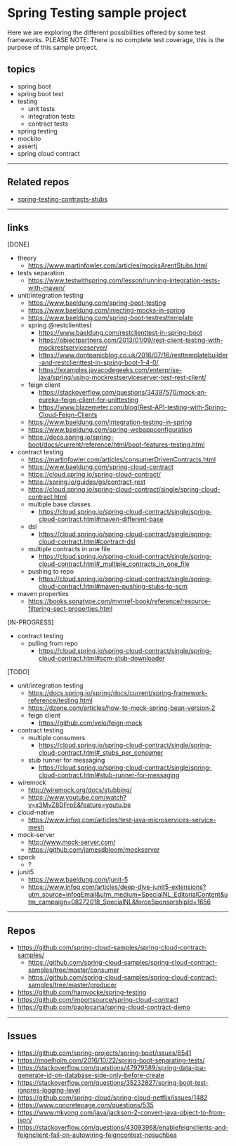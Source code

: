 # Spring Testing sample project

Here we are exploring the different possibilities offered by some test frameworks.
PLEASE NOTE: There is no complete test coverage, this is the purpose of this sample project.

## topics
* spring boot
* spring boot test
* testing
	* unit tests
	* integration tests
	* contract tests
* spring testing
* mockito
* assertj
* spring cloud contract

---

## Related repos

* [spring-testing-contracts-stubs](https://github.com/bygui86/spring-testing-contracts-stubs)

---

## links
[DONE]
* theory
	* https://www.martinfowler.com/articles/mocksArentStubs.html
* tests separation
	* https://www.testwithspring.com/lesson/running-integration-tests-with-maven/
* unit/integration testing
	* https://www.baeldung.com/spring-boot-testing
	* https://www.baeldung.com/injecting-mocks-in-spring
	* https://www.baeldung.com/spring-boot-testresttemplate
	* spring @restclienttest
		* https://www.baeldung.com/restclienttest-in-spring-boot
		* https://objectpartners.com/2013/01/09/rest-client-testing-with-mockrestserviceserver/
		* https://www.dontpanicblog.co.uk/2016/07/16/resttemplatebuilder-and-restclienttest-in-spring-boot-1-4-0/
		* https://examples.javacodegeeks.com/enterprise-java/spring/using-mockrestserviceserver-test-rest-client/
	* feign client
		* https://stackoverflow.com/questions/34397570/mock-an-eureka-feign-client-for-unittesting
		* https://www.blazemeter.com/blog/Rest-API-testing-with-Spring-Cloud-Feign-Clients
	* https://www.baeldung.com/integration-testing-in-spring
	* https://www.baeldung.com/spring-webappconfiguration
	* https://docs.spring.io/spring-boot/docs/current/reference/html/boot-features-testing.html
* contract testing
	* https://martinfowler.com/articles/consumerDrivenContracts.html
	* https://www.baeldung.com/spring-cloud-contract
	* https://cloud.spring.io/spring-cloud-contract/
	* https://spring.io/guides/gs/contract-rest
	* https://cloud.spring.io/spring-cloud-contract/single/spring-cloud-contract.html
	* multiple base classes
		* https://cloud.spring.io/spring-cloud-contract/single/spring-cloud-contract.html#maven-different-base
	* dsl
		* https://cloud.spring.io/spring-cloud-contract/single/spring-cloud-contract.html#contract-dsl
	* multiple contracts in one file
		* https://cloud.spring.io/spring-cloud-contract/single/spring-cloud-contract.html#_multiple_contracts_in_one_file
	* pushing to repo
		* https://cloud.spring.io/spring-cloud-contract/single/spring-cloud-contract.html#maven-pushing-stubs-to-scm
* maven properties
	* https://books.sonatype.com/mvnref-book/reference/resource-filtering-sect-properties.html

[IN-PROGRESS]
* contract testing
	* pulling from repo
		* https://cloud.spring.io/spring-cloud-contract/single/spring-cloud-contract.html#scm-stub-downloader

[TODO]
* unit/integration testing
	* https://docs.spring.io/spring/docs/current/spring-framework-reference/testing.html
	* https://dzone.com/articles/how-to-mock-spring-bean-version-2
	* feign client
		* https://github.com/velo/feign-mock
* contract testing
	* multiple consumers
		* https://cloud.spring.io/spring-cloud-contract/single/spring-cloud-contract.html#_stubs_per_consumer
	* stub runner for messaging
		* https://cloud.spring.io/spring-cloud-contract/single/spring-cloud-contract.html#stub-runner-for-messaging
* wiremock
	* http://wiremock.org/docs/stubbing/
	* https://www.youtube.com/watch?v=x3MvZ8DFrpE&feature=youtu.be
* cloud-native
	* https://www.infoq.com/articles/test-java-microservices-service-mesh
* mock-server
	* http://www.mock-server.com/
	* https://github.com/jamesdbloom/mockserver
* spock
	* ?
* junit5
	* https://www.baeldung.com/junit-5
	* https://www.infoq.com/articles/deep-dive-junit5-extensions?utm_source=infoqEmail&utm_medium=SpecialNL_EditorialContent&utm_campaign=08272018_SpecialNL&forceSponsorshipId=1656

---

## Repos
* https://github.com/spring-cloud-samples/spring-cloud-contract-samples/
	* https://github.com/spring-cloud-samples/spring-cloud-contract-samples/tree/master/consumer
	* https://github.com/spring-cloud-samples/spring-cloud-contract-samples/tree/master/producer
* https://github.com/hamvocke/spring-testing
* https://github.com/importsource/spring-cloud-contract
* https://github.com/paolocarta/spring-cloud-contract-demo

---

## Issues
* https://github.com/spring-projects/spring-boot/issues/6541
* https://moelholm.com/2016/10/22/spring-boot-separating-tests/
* https://stackoverflow.com/questions/47979589/spring-data-jpa-generate-id-on-database-side-only-before-create
* https://stackoverflow.com/questions/35232827/spring-boot-test-ignores-logging-level
* https://github.com/spring-cloud/spring-cloud-netflix/issues/1482
* https://www.concretepage.com/questions/535
* https://www.mkyong.com/java/jackson-2-convert-java-object-to-from-json/
* https://stackoverflow.com/questions/43093968/enablefeignclients-and-feignclient-fail-on-autowiring-feigncontext-nosuchbea
